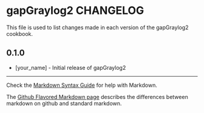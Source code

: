 gapGraylog2 CHANGELOG
=====================

This file is used to list changes made in each version of the gapGraylog2 cookbook.

0.1.0
-----
- [your_name] - Initial release of gapGraylog2

- - -
Check the [Markdown Syntax Guide](http://daringfireball.net/projects/markdown/syntax) for help with Markdown.

The [Github Flavored Markdown page](http://github.github.com/github-flavored-markdown/) describes the differences between markdown on github and standard markdown.
